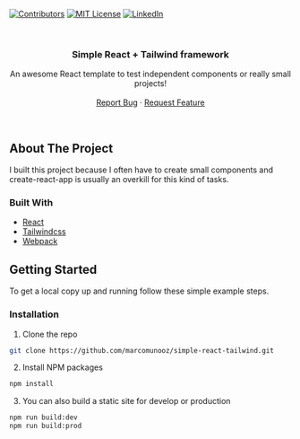 [![Contributors][contributors-shield]][contributors-url]
[![MIT License][license-shield]][license-url]
[![LinkedIn][linkedin-shield]][linkedin-url]

<!-- PROJECT LOGO -->
<br />
<p align="center">
  <h3 align="center">Simple React + Tailwind framework</h3>

  <p align="center">
    An awesome React template to test independent components or really small projects!
    <br />
    <br />
    <a href="https://github.com/marcomunooz/simple-react-tailwind/issues">Report Bug</a>
    ·
    <a href="https://github.com/marcomunooz/simple-react-tailwind/issues">Request Feature</a>
  </p>
</p>
<br />

## About The Project
I built this project because I often have to create small components and create-react-app is usually an overkill for this kind of tasks.

### Built With
* [React](https://reactjs.org/)
* [Tailwindcss](https://tailwindcss.com/)
* [Webpack](https://webpack.js.org/)


<!-- GETTING STARTED -->
## Getting Started

To get a local copy up and running follow these simple example steps.


### Installation

1. Clone the repo
```sh
git clone https://github.com/marcomunooz/simple-react-tailwind.git
```
2. Install NPM packages
```sh
npm install
```
3. You can also build a static site for develop or production
```sh
npm run build:dev
npm run build:prod
```

<!-- MARKDOWN LINKS & IMAGES -->
<!-- https://www.markdownguide.org/basic-syntax/#reference-style-links -->
[contributors-shield]: https://img.shields.io/github/contributors/marcomunooz/simple-react-tailwind.svg?style=flat-square
[contributors-url]: https://github.com/marcomunooz/simple-react-tailwind/graphs/contributors
[license-shield]: https://img.shields.io/github/license/marcomunooz/simple-react-tailwind?style=flat-square
[license-url]: https://github.com/marcomunooz/simple-react-tailwind/blob/master/LICENSE.txt
[linkedin-shield]: https://img.shields.io/badge/-LinkedIn-black.svg?style=flat-square&logo=linkedin&colorB=555
[linkedin-url]: https://linkedin.com/in/marcomunooz

